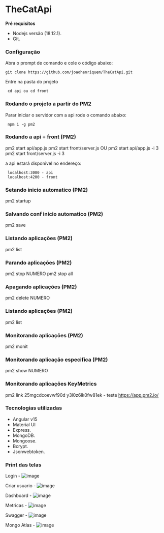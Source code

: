 # TheCatApi

**Pré requisitos**
- Nodejs versão (18.12.1).
- Git.

### Configuração
 Abra o prompt de comando e cole o código abaixo:
 
 ```
 git clone https://github.com/joaohenriquem/TheCatApi.git
```

Entre na pasta do projeto

```
 cd api ou cd front
```

### Rodando o projeto a partir do PM2
Parar iniciar o servidor com a api rode o comando abaixo:

```
 npm i -g pm2
```

### Rodando a api + front (PM2)

pm2 start api/app.js
pm2 start front/server.js
OU
pm2 start api/app.js -i 3
pm2 start front/server.js -i 3 

a api estará disponivel no endereço:

```
 localhost:3000 - api
 localhost:4200 - front
```

### Setando inicio automatico (PM2)
pm2 startup

### Salvando conf inicio automatico (PM2)
pm2 save

### Listando aplicações (PM2)
pm2 list

### Parando aplicações (PM2)
pm2 stop NUMERO
pm2 stop all

### Apagando aplicações (PM2)
pm2 delete NUMERO

### Listando aplicações (PM2)
pm2 list

### Monitorando aplicações (PM2)
pm2 monit

### Monitorando aplicação especifica (PM2)
pm2 show NUMERO

### Monitorando aplicações KeyMetrics
pm2 link 25mgcdcoevwf90d y3l0z6lk0fw81ek - teste
https://app.pm2.io/


### Tecnologias utilizadas
- Angular v15
- Material UI
- Express.
- MongoDB.
- Mongoose.
- Bcrypt.
- Jsonwebtoken.

### Print das telas

Login - ![image](https://user-images.githubusercontent.com/19335859/210930102-831328d6-0dd2-44e6-822a-8df7742665d4.png)

Criar usuario - ![image](https://user-images.githubusercontent.com/19335859/210930074-f4318fc4-0d09-4382-8058-d4d1e5af31c4.png)

Dashboard - ![image](https://user-images.githubusercontent.com/19335859/210930185-32b6987f-21c5-48e0-8953-98220bbaee99.png)

Metricas - ![image](https://user-images.githubusercontent.com/19335859/210930287-d66d5c53-3ad2-4e0c-97fb-2022eb517f64.png)

Swagger - ![image](https://user-images.githubusercontent.com/19335859/210930338-c1da36db-75f6-45fd-959a-0bf0ef1f95ac.png)

Mongo Atlas - ![image](https://user-images.githubusercontent.com/19335859/210930740-5415a1e3-0499-4038-9fc9-f952a208f83e.png)


